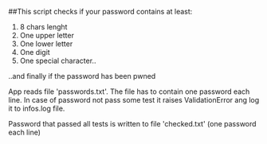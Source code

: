 ##This script checks if your password contains at least:
1. 8 chars lenght
2. One upper letter
3. One lower letter
4. One digit
5. One special character..

..and finally if the password has been pwned

App reads file 'passwords.txt'. The file has to contain one password each line.
In case of password not pass some test it raises ValidationError ang log it to infos.log file.

Password that passed all tests is written to file 'checked.txt' (one password each line)